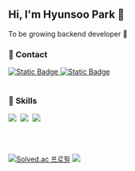 <h2> Hi, I'm Hyunsoo Park 👋 </h2>
To be growing backend developer 🐣
<br>

<h3> 📧 Contact </h3>
<div>
  <a href="mailto:parkhyuns00@naver.com" target="_blank">
    <img alt="Static Badge" src="https://img.shields.io/badge/parkhyuns00%40naver.com-03C75A?style=flat-square&logo=Naver&logoColor=white">
  </a>
  <a href="mailto:phs006206@gmail.com" target="_blank">
    <img alt="Static Badge" src="https://img.shields.io/badge/phs006206%40gmail.com-%23EA4335?style=flat-square&logo=Gmail&logoColor=white">
  </a>
</div>
<br>

<h3>🔨 Skills</h2>
<p>
  <img src="https://img.shields.io/badge/Java-ED8B00?style=flat-square&logo=openjdk&logoColor=white"/>&nbsp
  <img src="https://img.shields.io/badge/Spring Boot-6DB33F?style=flat-square&logo=Spring Boot&logoColor=white"/>&nbsp
  <img src="https://img.shields.io/badge/MySQL-4479A1?style=flat-square&logo=MySQL&logoColor=white"/>&nbsp
</p>
<br>
<br>

<div>
  
[![Solved.ac
프로필](http://mazassumnida.wtf/api/v2/generate_badge?boj=phs0345)](https://solved.ac/phs0345)
<img src="http://mazandi.herokuapp.com/api?handle=phs0345&theme=warm"/>

</div>
